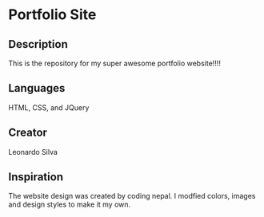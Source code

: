 # Portfolio Site

## Description
This is the repository for my super awesome portfolio website!!!!

## Languages 
 
HTML, CSS, and JQuery


## Creator

Leonardo Silva
## Inspiration

The website design was created by coding nepal. I modfied colors, images and design styles to make it my own. 
